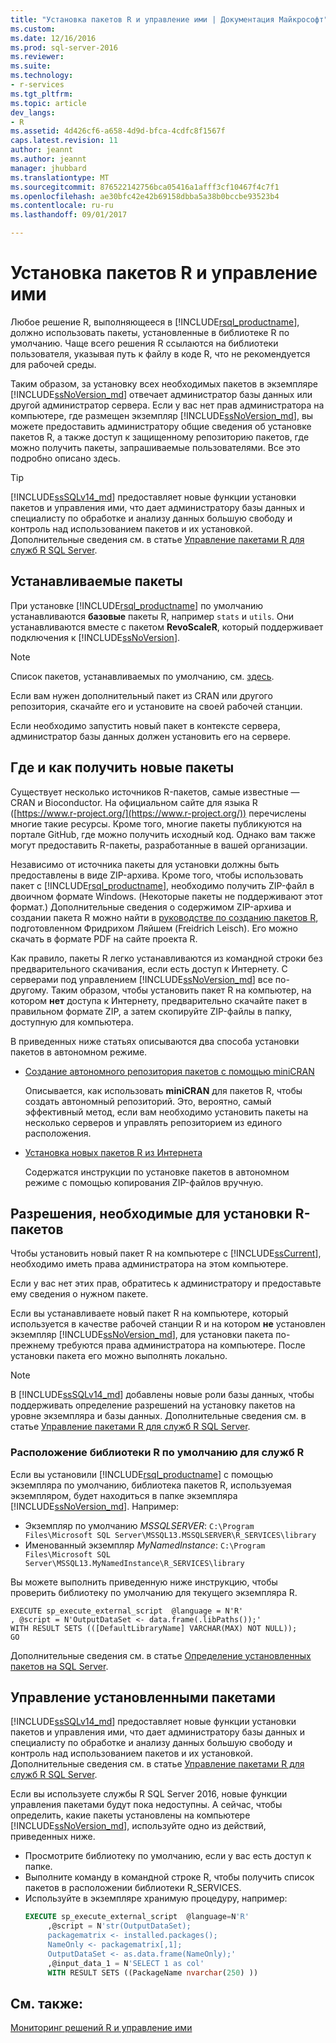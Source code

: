 ```yaml
---
title: "Установка пакетов R и управление ими | Документация Майкрософт"
ms.custom: 
ms.date: 12/16/2016
ms.prod: sql-server-2016
ms.reviewer: 
ms.suite: 
ms.technology:
- r-services
ms.tgt_pltfrm: 
ms.topic: article
dev_langs:
- R
ms.assetid: 4d426cf6-a658-4d9d-bfca-4cdfc8f1567f
caps.latest.revision: 11
author: jeannt
ms.author: jeannt
manager: jhubbard
ms.translationtype: MT
ms.sourcegitcommit: 876522142756bca05416a1afff3cf10467f4c7f1
ms.openlocfilehash: ae30bfc42e42b69158dbba5a38b0bccbe93523b4
ms.contentlocale: ru-ru
ms.lasthandoff: 09/01/2017

---
```

# <a name="installing-and-managing-r-packages"></a>Установка пакетов R и управление ими
 Любое решение R, выполняющееся в [!INCLUDE[rsql_productname](../../includes/rsql-productname-md.md)], должно использовать пакеты, установленные в библиотеке R по умолчанию. Чаще всего решения R ссылаются на библиотеки пользователя, указывая путь к файлу в коде R, что не рекомендуется для рабочей среды.

Таким образом, за установку всех необходимых пакетов в экземпляре [!INCLUDE[ssNoVersion_md](../../includes/ssnoversion-md.md)] отвечает администратор базы данных или другой администратор сервера. Если у вас нет прав администратора на компьютере, где размещен экземпляр [!INCLUDE[ssNoVersion_md](../../includes/ssnoversion-md.md)], вы можете предоставить администратору общие сведения об установке пакетов R, а также доступ к защищенному репозиторию пакетов, где можно получить пакеты, запрашиваемые пользователями. Все это подробно описано здесь. 

> [!TIP]
> [!INCLUDE[ssSQLv14_md](../../includes/sssqlv14-md.md)] предоставляет новые функции установки пакетов и управления ими, что дает администратору базы данных и специалисту по обработке и анализу данных большую свободу и контроль над использованием пакетов и их установкой. Дополнительные сведения см. в статье [Управление пакетами R для служб R SQL Server](../../advanced-analytics/r-services/r-package-management-for-sql-server-r-services.md). 

## <a name="installed-packages"></a>Устанавливаемые пакеты
При установке [!INCLUDE[rsql_productname](../../includes/rsql-productname-md.md)] по умолчанию устанавливаются **базовые** пакеты R, например `stats` и `utils`. Они устанавливаются вместе с пакетом **RevoScaleR**, который поддерживает подключения к [!INCLUDE[ssNoVersion](../../includes/ssnoversion-md.md)].  
  
 
> [!NOTE]  
>  Список пакетов, устанавливаемых по умолчанию, см. [здесь](https://mran.microsoft.com/rro/installed/).  

 Если вам нужен дополнительный пакет из CRAN или другого репозитория, скачайте его и установите на своей рабочей станции.  
  
 Если необходимо запустить новый пакет в контексте сервера, администратор базы данных должен установить его на сервере.   
   
## <a name="where-and-how-to-get-new-packages"></a>Где и как получить новые пакеты  
 Существует несколько источников R-пакетов, самые известные — CRAN и Bioconductor. На официальном сайте для языка R ([https://www.r-project.org/](https://www.r-project.org/)) перечислены многие такие ресурсы. Кроме того, многие пакеты публикуются на портале GitHub, где можно получить исходный код. Однако вам также могут предоставить R-пакеты, разработанные в вашей организации.  
  
 Независимо от источника пакеты для установки должны быть предоставлены в виде ZIP-архива. Кроме того, чтобы использовать пакет с [!INCLUDE[rsql_productname](../../includes/rsql-productname-md.md)], необходимо получить ZIP-файл в двоичном формате Windows. (Некоторые пакеты не поддерживают этот формат.) Дополнительные сведения о содержимом ZIP-архива и создании пакета R можно найти в [руководстве по созданию пакетов R](http://cran.r-project.org/doc/contrib/Leisch-CreatingPackages.pdf), подготовленном Фридрихом Ляйшем (Freidrich Leisch). Его можно скачать в формате PDF на сайте проекта R. 
  
 Как правило, пакеты R легко устанавливаются из командной строки без предварительного скачивания, если есть доступ к Интернету.  С серверами под управлением [!INCLUDE[ssNoVersion_md](../../includes/ssnoversion-md.md)] все по-другому.  Таким образом, чтобы установить пакет R на компьютер, на котором **нет** доступа к Интернету, предварительно скачайте пакет в правильном формате ZIP, а затем скопируйте ZIP-файлы в папку, доступную для компьютера. 
 
 В приведенных ниже статьях описываются два способа установки пакетов в автономном режиме. 

+ [Создание автономного репозитория пакетов с помощью miniCRAN](../../advanced-analytics/r-services/create-a-local-package-repository-using-minicran.md)

  Описывается, как использовать **miniCRAN** для пакетов R, чтобы создать автономный репозиторий. Это, вероятно, самый эффективный метод, если вам необходимо установить пакеты на несколько серверов и управлять репозиторием из единого расположения. 
+ [Установка новых пакетов R из Интернета](../../advanced-analytics/r-services/install-additional-r-packages-on-sql-server.md)

  Содержатся инструкции по установке пакетов в автономном режиме с помощью копирования ZIP-файлов вручную.   

## <a name="permissions-required-for-installing-r-packages"></a>Разрешения, необходимые для установки R-пакетов  
  
Чтобы установить новый пакет R на компьютере с [!INCLUDE[ssCurrent](../../includes/sscurrent-md.md)], необходимо иметь права администратора на этом компьютере.   

Если у вас нет этих прав, обратитесь к администратору и предоставьте ему сведения о нужном пакете.  
  

Если вы устанавливаете новый пакет R на компьютере, который используется в качестве рабочей станции R и на котором **не** установлен экземпляр [!INCLUDE[ssNoVersion_md](../../includes/ssnoversion-md.md)], для установки пакета по-прежнему требуются права администратора на компьютере. После установки пакета его можно выполнять локально.  
 
> [!NOTE]
> В [!INCLUDE[ssSQLv14_md](../../includes/sssqlv14-md.md)] добавлены новые роли базы данных, чтобы поддерживать определение разрешений на установку пакетов на уровне экземпляра и базы данных. Дополнительные сведения см. в статье [Управление пакетами R для служб R SQL Server](../../advanced-analytics/r-services/r-package-management-for-sql-server-r-services.md).
 

### <a name="location-of-default-r-library-location-for-r-services"></a>Расположение библиотеки R по умолчанию для служб R

Если вы установили [!INCLUDE[rsql_productname](../../includes/rsql-productname-md.md)] с помощью экземпляра по умолчанию, библиотека пакетов R, используемая экземпляром, будет находиться в папке экземпляра [!INCLUDE[ssNoVersion_md](../../includes/ssnoversion-md.md)]. Например: 

+ Экземпляр по умолчанию _MSSQLSERVER_:
  `C:\Program Files\Microsoft SQL Server\MSSQL13.MSSQLSERVER\R_SERVICES\library`
+ Именованный экземпляр _MyNamedInstance_:
  `C:\Program Files\Microsoft SQL Server\MSSQL13.MyNamedInstance\R_SERVICES\library` 


Вы можете выполнить приведенную ниже инструкцию, чтобы проверить библиотеку по умолчанию для текущего экземпляра R. 
~~~~
EXECUTE sp_execute_external_script  @language = N'R'
, @script = N'OutputDataSet <- data.frame(.libPaths());'
WITH RESULT SETS (([DefaultLibraryName] VARCHAR(MAX) NOT NULL));
GO
~~~~

Дополнительные сведения см. в статье [Определение установленных пакетов на SQL Server](../../advanced-analytics/r-services/determine-which-packages-are-installed-on-sql-server.md).

## <a name="managing-installed-packages"></a>Управление установленными пакетами

[!INCLUDE[ssSQLv14_md](../../includes/sssqlv14-md.md)] предоставляет новые функции установки пакетов и управления ими, что дает администратору базы данных и специалисту по обработке и анализу данных большую свободу и контроль над использованием пакетов и их установкой. Дополнительные сведения см. в статье [Управление пакетами R для служб R SQL Server](../../advanced-analytics/r-services/r-package-management-for-sql-server-r-services.md). 

Если вы используете службы R SQL Server 2016, новые функции управления пакетами будут пока недоступны. А сейчас, чтобы определить, какие пакеты установлены на компьютере [!INCLUDE[ssNoVersion_md](../../includes/ssnoversion-md.md)], используйте одно из действий, приведенных ниже.

+ Просмотрите библиотеку по умолчанию, если у вас есть доступ к папке.
+ Выполните команду в командной строке R, чтобы получить список пакетов в расположении библиотеки R_SERVICES.
+ Используйте в экземпляре хранимую процедуру, например:
   ```SQL
   EXECUTE sp_execute_external_script  @language=N'R'  
        ,@script = N'str(OutputDataSet);  
        packagematrix <- installed.packages();  
        NameOnly <- packagematrix[,1];  
        OutputDataSet <- as.data.frame(NameOnly);'  
        ,@input_data_1 = N'SELECT 1 as col'  
        WITH RESULT SETS ((PackageName nvarchar(250) ))   
   ```


 ## <a name="see-also"></a>См. также:  
 [Мониторинг решений R и управление ими](../../advanced-analytics/r-services/managing-and-monitoring-r-solutions.md)  

